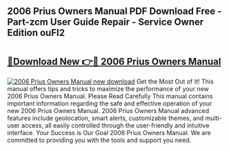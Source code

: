 ## 2006 Prius Owners Manual PDF Download Free - Part-zcm User Guide Repair - Service Owner Edition ouFI2

# <h2><a href="http://bc19870.oget.top/?id=2006+Prius+Owners+Manual">🔗Download New 👉🔴 2006 Prius Owners Manual</a></h2>

[![2006 Prius Owners Manual new download](https://i.imgur.com/5g1atiW.png)](http://bc19870.oget.top/?id=2006+Prius+Owners+Manual)
Get the Most Out of It! This manual offers tips and tricks to maximize the performance of your new 2006 Prius Owners Manual. Please Read Carefully This manual contains important information regarding the safe and effective operation of your new 2006 Prius Owners Manual. 2006 Prius Owners Manual advanced features include geolocation, smart alerts, customizable themes, and multi-user access, all easily controlled through the user-friendly and intuitive interface. Your Success is Our Goal 2006 Prius Owners Manual. We are committed to providing you with the tools and support you need.
